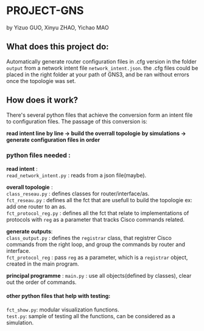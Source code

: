 # PROJECT-GNS  
by Yizuo GUO, Xinyu ZHAO, Yichao MAO  
## What does this project do:   

Automatically generate router configuration files in .cfg version in the folder ```output``` from a network intent file ```network_intent.json```. the .cfg files could be placed in the right folder at your path of GNS3, and be ran without errors once the topologie was set.   

## How does it work?  
There's several python files that achieve the conversion form an intent file to configuration files. The passage of this conversion is:  

**read intent line by line -> build the overrall topologie by simulations -> generate configuration files in order**  

### python files needed :  

**read intent** :  
```read_network_intent.py``` : reads from a json file(maybe).  

**overall topologie** :  
```class_reseau.py``` : defines classes for router/interface/as.  
```fct_reseau.py``` : defines all the fct that are usefull to build the topologie ex: add one router to an as.  
```fct_protocol_reg.py``` : defines all the fct that relate to implementations of protocols with ```reg``` as a parameter that tracks Cisco commands related.     

**generate outputs**:    
```class_output.py``` : defines the ```registrar``` class, that registrer Cisco commands from the right loop, and group the commands by router and interface.   
```fct_protocol_reg``` :  pass ```reg``` as a parameter, which is a ```registrar``` object, created in the main program.  

**principal programme** : ```main.py``` : use all objects(defined by classes), clear out the order of commands.    

#### other python files that help with testing:  
```fct_show.py```: modular visualization functions.  
```test.py```: sample of testing all the functions, can be considered as a simulation. 
